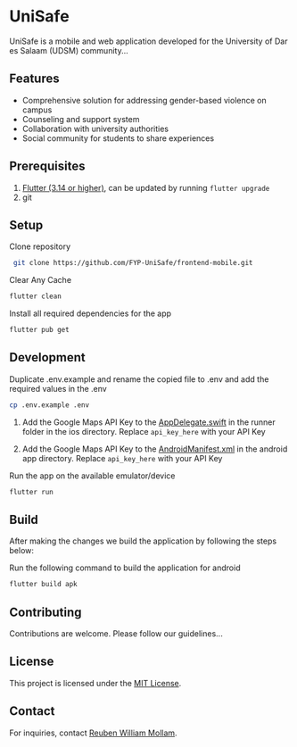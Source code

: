 # UniSafe

UniSafe is a mobile and web application developed for the University of Dar es Salaam (UDSM) community...

## Features
- Comprehensive solution for addressing gender-based violence on campus
- Counseling and support system
- Collaboration with university authorities
- Social community for students to share experiences

## Prerequisites

1. [Flutter (3.14 or higher)](https://flutter.dev/), can be updated by running `flutter upgrade`
2. git

## Setup

Clone repository

```bash
 git clone https://github.com/FYP-UniSafe/frontend-mobile.git
```

Clear Any Cache

```bash
flutter clean
```

Install all required dependencies for the app

```bash
flutter pub get
```

## Development

Duplicate  .env.example and rename the copied file to .env and add the required values in the .env
```bash
cp .env.example .env
```


1. Add the Google Maps API Key to the [AppDelegate.swift](/ios/Runner/AppDelegate.swift) in the runner folder in the ios directory. Replace `api_key_here` with your API Key

2. Add the Google Maps API Key to the [AndroidManifest.xml](/android/app/src/main/AndroidManifest.xml) in the android app directory. Replace `api_key_here` with your API Key


Run the app on the available emulator/device
```bash
flutter run
```

## Build

After making the changes  we build the application by following the steps below:

Run the following command to build the application for android
```bash
flutter build apk
```

## Contributing
Contributions are welcome. Please follow our guidelines...

## License
This project is licensed under the [MIT License](LICENSE).

## Contact
For inquiries, contact [Reuben William Mollam](mailto:euphoricreuben@gmail.com).